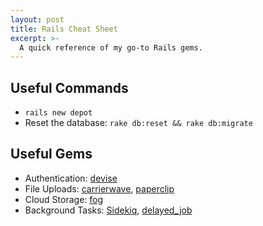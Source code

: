 ```yaml
---
layout: post
title: Rails Cheat Sheet
excerpt: >-
  A quick reference of my go-to Rails gems.
---
```


## Useful Commands

- `rails new depot`
- Reset the database: `rake db:reset && rake db:migrate`

## Useful Gems

- Authentication: [devise][1]
- File Uploads: [carrierwave][2], [paperclip][3]
- Cloud Storage: [fog][4]
- Background Tasks: [Sidekiq][5], [delayed_job][6]

[1]: https://github.com/heartcombo/devise
[2]: https://github.com/carrierwaveuploader/carrierwave
[3]: https://github.com/thoughtbot/paperclip
[4]: https://github.com/fog/fog
[5]: https://sidekiq.org/
[6]: https://github.com/collectiveidea/delayed_job
